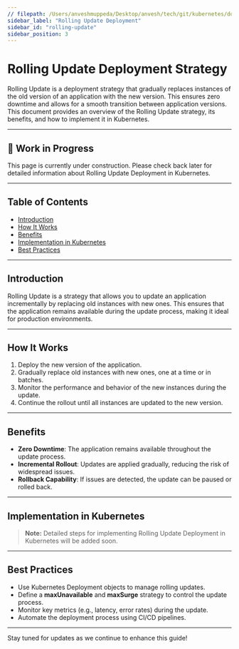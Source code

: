 ```yaml
---
// filepath: /Users/anveshmuppeda/Desktop/anvesh/tech/git/kubernetes/docs/deployment-strategies/rolling-update.md
sidebar_label: "Rolling Update Deployment"
sidebar_id: "rolling-update"
sidebar_position: 3
---
```


# Rolling Update Deployment Strategy

Rolling Update is a deployment strategy that gradually replaces instances of the old version of an application with the new version. This ensures zero downtime and allows for a smooth transition between application versions. This document provides an overview of the Rolling Update strategy, its benefits, and how to implement it in Kubernetes.

---

<div style={{ backgroundColor: '#f9f9f9', borderLeft: '4px solid #0078d4', padding: '1rem', margin: '1rem 0', borderRadius: '5px' }}>
    <h2 style={{ marginTop: 0 }}>🚧 Work in Progress</h2>
    <p>This page is currently under construction. Please check back later for detailed information about Rolling Update Deployment in Kubernetes.</p>
</div>

---

## Table of Contents
- [Introduction](#introduction)
- [How It Works](#how-it-works)
- [Benefits](#benefits)
- [Implementation in Kubernetes](#implementation-in-kubernetes)
- [Best Practices](#best-practices)

---

## Introduction
Rolling Update is a strategy that allows you to update an application incrementally by replacing old instances with new ones. This ensures that the application remains available during the update process, making it ideal for production environments.

---

## How It Works
1. Deploy the new version of the application.
2. Gradually replace old instances with new ones, one at a time or in batches.
3. Monitor the performance and behavior of the new instances during the update.
4. Continue the rollout until all instances are updated to the new version.

---

## Benefits
- **Zero Downtime**: The application remains available throughout the update process.
- **Incremental Rollout**: Updates are applied gradually, reducing the risk of widespread issues.
- **Rollback Capability**: If issues are detected, the update can be paused or rolled back.

---

## Implementation in Kubernetes
> **Note:** Detailed steps for implementing Rolling Update Deployment in Kubernetes will be added soon.

---

## Best Practices
- Use Kubernetes Deployment objects to manage rolling updates.
- Define a **maxUnavailable** and **maxSurge** strategy to control the update process.
- Monitor key metrics (e.g., latency, error rates) during the update.
- Automate the deployment process using CI/CD pipelines.

---

Stay tuned for updates as we continue to enhance this guide!